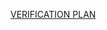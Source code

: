 [VERIFICATION PLAN](https://docs.google.com/spreadsheets/d/1Jqod_S-0bB3NnEIHGvz_gWbf52-TLRBt/edit?usp=drive_link&ouid=113766502478178390742&rtpof=true&sd=true)

